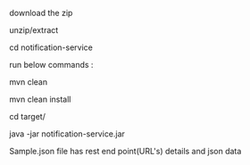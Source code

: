 download the zip

unzip/extract

cd notification-service

run below commands :

mvn clean

mvn clean install

cd target/

java -jar notification-service.jar

Sample.json file has rest end point(URL's) details and json data
